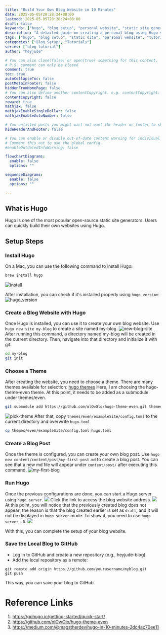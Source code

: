 ```yaml
---
title: "Build Your Own Blog Website in 10 Minutes"
date: 2025-05-05T20:28:24+08:00
lastmod: 2025-05-05T20:28:24+08:00
draft: false
keywords: ["hugo", "blog setup", "personal website", "static site generator", "blog theme", "web development"]
description: "A detailed guide on creating a personal blog using Hugo static site generator, covering installation, theme selection, basic configuration, and content management - all in just 10 minutes."
tags: ["hugo", "blog setup", "static site", "personal website", "tutorial"]
categories: ["Blog Setup", "Tutorials"]
series: ["blog tutorial"]
author: "heyjude"

# You can also close(false) or open(true) something for this content.
# P.S. comment can only be closed
comment: true
toc: true
autoCollapseToc: false
postMetaInFooter: false
hiddenFromHomePage: false
# You can also define another contentCopyright. e.g. contentCopyright: "This is another copyright."
contentCopyright: false
reward: true
mathjax: false
mathjaxEnableSingleDollar: false
mathjaxEnableAutoNumber: false

# You unlisted posts you might want not want the header or footer to show
hideHeaderAndFooter: false

# You can enable or disable out-of-date content warning for individual post.
# Comment this out to use the global config.
#enableOutdatedInfoWarning: false

flowchartDiagrams:
  enable: false
  options: ""

sequenceDiagrams: 
  enable: false
  options: ""

---
```

## What is Hugo

Hugo is one of the most popular open-source static site generators. Users can quickly build their own websites using Hugo.

## Setup Steps

### Install Hugo
On a Mac, you can use the following command to install Hugo:
```bash
brew install hugo
```
![install](https://img.music-poster.art/2025/05/c9d27037a7d215ff8eaa14383cba62b6.png)

After installation, you can check if it's installed properly using `hugo version`:
![hugo_version](https://img.music-poster.art/2025/05/9368e5db6f1f18f70eba3017c7144a9b.png)

### Create a Blog Website with Hugo
Once Hugo is installed, you can use it to create your own blog website.
Use `hugo new site my-blog` to create a site named my-blog.
![new-blog-site](https://img.music-poster.art/2025/05/c31b6d2f942a44af304823b9b2d40e76.png)
After running this command, a directory named my-blog will be created in the current directory.
Then, navigate into that directory and initialize it with git.
```bash
cd my-blog
git init
```

### Choose a Theme
After creating the website, you need to choose a theme. There are many themes available for selection: [hugo themes](https://themes.gohugo.io/)
Here, I am choosing the hugo-theme-even theme. At this point, it needs to be added as a submodule under themes/even.
```bash
git submodule add https://github.com/olOwOlo/hugo-theme-even.git themes/even
```
![pick-theme](https://img.music-poster.art/2025/05/10d92ec7695324dd4db2cb0772f764f8.png)
After that, copy `themes/even/exampleSite/config.toml` to the current directory and overwrite `hugo.toml`
```bash
cp themes/even/exampleSite/config.toml hugo.toml
```

### Create a Blog Post
Once the theme is configured, you can create your own blog post.
Use `hugo new content/content/post/my-first-post.md` to create a blog post.
You can see that a new md file will appear under `content/post/` after executing this command.
![my-first-blog](https://img.music-poster.art/2025/05/b6760e2f47eed1c8a962e475f69adc92.png)


### Run Hugo
Once the previous configurations are done, you can start a Hugo server using `hugo server`.
![](https://img.music-poster.art/2025/05/69da7f70c3795f266a83207d186d0ad4.png)
Click the link to access the blog website address.
![](https://img.music-poster.art/2025/05/10ebbce59ca6637b1b44c8d884c471bd.png)
At this point, you will notice that the previously created blog does not appear; the reason is that the blog created earlier is set as `draft`, and it will not be displayed in `hugo server` mode.
To show it, you need to use `hugo server -D`.
![](https://img.music-poster.art/2025/05/72c092d59ad8143fa61188eac94ace32.png)

With this, you can complete the setup of your blog website.

### Save the Local Blog to GitHub
* Log in to GitHub and create a new repository (e.g., heyjude-blog).
* Add the local repository as a remote:
```
git remote add origin https://github.com/yourusername/myblog.git
git push
```
This way, you can save your blog to GitHub.

# Reference Links
1. https://gohugo.io/getting-started/quick-start/
2. https://github.com/olOwOlo/hugo-theme-even
3. https://medium.com/@magstherdev/hugo-in-10-minutes-2dc4ac70ee11
